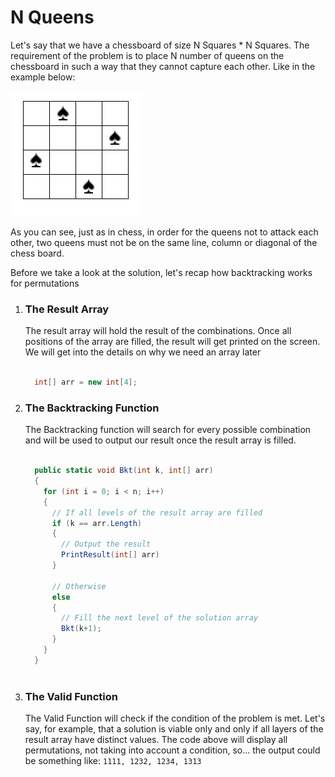 # N Queens

<p>Let's say that we have a chessboard of size N Squares * N Squares. The requirement of the problem is to place N number of queens on the chessboard in such a way that they cannot capture each other. Like in the example below: </p>

![alt text](https://github.com/tudoranghelina91/AlgorithmCodeSnippets/blob/master/Backtracking/nQueens.png)

<p>As you can see, just as in chess, in order for the queens not to attack each other, two queens must not be on the same line, column or diagonal of the chess board.</p>

<p>Before we take a look at the solution, let's recap how backtracking works for permutations</p>

<ol>
  <li>
    <h3>The Result Array</h3>
    <p>The result array will hold the result of the combinations. Once all positions of the array are filled, the result will get printed on the screen. We will get into the details on why we need an array later</p>
    
  ```C#

    int[] arr = new int[4];

  ```
    
  </li>
  <li>
    <h3>The Backtracking Function</h3>
  </li>
  <p>The Backtracking function will search for every possible combination and will be used to output our result once the result array is filled.</p>
  
  ```C#
  
    public static void Bkt(int k, int[] arr)
    {
      for (int i = 0; i < n; i++)
      {
        // If all levels of the result array are filled
        if (k == arr.Length) 
        {
          // Output the result
          PrintResult(int[] arr)
        }
        
        // Otherwise
        else
        {
          // Fill the next level of the solution array
          Bkt(k+1);
        }
      }
    }
    
  ```
  
  <li>
    <h3>The Valid Function</h3>
  </li>
  <p>The Valid Function will check if the condition of the problem is met. Let's say, for example, that a solution is viable only and only if all layers of the result array have distinct values. The code above will display all permutations, not taking into account a condition, so... the output could be something like: <code>1111, 1232, 1234, 1313</code>
  
</ol>
